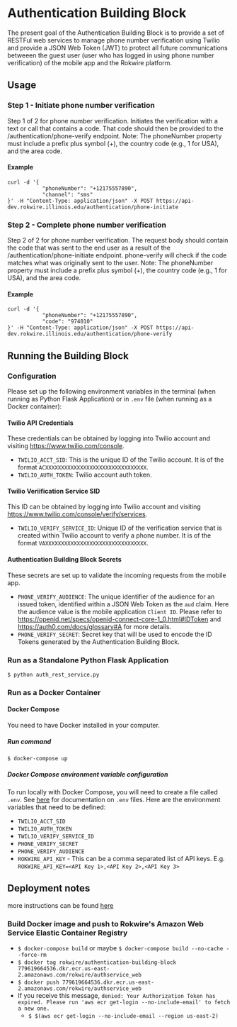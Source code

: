 # Authentication Building Block

The present goal of the Authentication Building Block is to provide a set of RESTFul web services to manage phone number verification using Twilio and provide a JSON Web Token (JWT) to protect all future communications betweeen the guest user (user who has logged in using phone number verification) of the mobile app and the Rokwire platform.

## Usage
### Step 1 - Initiate phone number verification

Step 1 of 2 for phone number verification. Initiates the verification with a text or call that contains a code. That code should then be provided to the /authentication/phone-verify endpoint. Note: The phoneNumber property must include a prefix plus symbol (+), the country code (e.g., 1 for USA), and the area code.

#### Example

    curl -d '{
               "phoneNumber": "+12175557890",
               "channel": "sms"
    }' -H "Content-Type: application/json" -X POST https://api-dev.rokwire.illinois.edu/authentication/phone-initiate

### Step 2 - Complete phone number verification

Step 2 of 2 for phone number verification. The request body should contain the code that was sent to the end user as a result of the /authentication/phone-initiate endpoint. phone-verify will check if the code matches what was originally sent to the user. Note: The phoneNumber property must include a prefix plus symbol (+), the country code (e.g., 1 for USA), and the area code.

#### Example

    curl -d '{
               "phoneNumber": "+12175557890",
               "code": "974010"
    }' -H "Content-Type: application/json" -X POST https://api-dev.rokwire.illinois.edu/authentication/phone-verify

## Running the Building Block

### Configuration
Please set up the following environment variables in the terminal (when running as Python Flask Application) or in `.env` file (when running as a Docker container):

#### Twilio API Credentials
These credentials can be obtained by logging into Twilio account and visiting https://www.twilio.com/console.
 - `TWILIO_ACCT_SID`: This is the unique ID of the Twilio account. It is of the format `ACXXXXXXXXXXXXXXXXXXXXXXXXXXXXXXXX`.
 - `TWILIO_AUTH_TOKEN`: Twilio account auth token.

#### Twilio Veriification Service SID
This ID can be obtained by logging into Twilio account and visiting https://www.twilio.com/console/verify/services.
 - `TWILIO_VERIFY_SERVICE_ID`: Unique ID of the verification service that is created within Twilio account to verify a phone number. It is of the format `VAXXXXXXXXXXXXXXXXXXXXXXXXXXXXXXXX`.
 
#### Authentication Building Block Secrets
These secrets are set up to validate the incoming requests from the mobile app.
 - `PHONE_VERIFY_AUDIENCE`: The unique identifier of the audience for an issued token, identified within a JSON Web Token as the `aud` claim. Here the audience value is the mobile application `Client ID`. Please refer to https://openid.net/specs/openid-connect-core-1_0.html#IDToken and https://auth0.com/docs/glossary#A for more details.
 - `PHONE_VERIFY_SECRET`: Secret key that will be used to encode the ID Tokens generated by the Authentication Building Block.

### Run as a Standalone Python Flask Application
```
$ python auth_rest_service.py
```
### Run as a Docker Container

#### Docker Compose

You need to have Docker installed in your computer.

##### Run command

```
$ docker-compose up
```

##### Docker Compose environment variable configuration

To run locally with Docker Compose, you will need to create a file called `.env`.  See [here](https://docs.docker.com/compose/environment-variables/#the-env-file) for documentation on `.env` files.  Here are the environment variables that need to be defined:

- `TWILIO_ACCT_SID`
- `TWILIO_AUTH_TOKEN`
- `TWILIO_VERIFY_SERVICE_ID`
- `PHONE_VERIFY_SECRET`
- `PHONE_VERIFY_AUDIENCE`
- `ROKWIRE_API_KEY` - This can be a comma separated list of API keys. E.g. `ROKWIRE_API_KEY=<API Key 1>,<API Key 2>,<API Key 3>`


## Deployment notes

more instructions can be found [here](https://opensource.ncsa.illinois.edu/confluence/pages/viewpage.action?pageId=147917580)

### Build Docker image and push to Rokwire's Amazon Web Service Elastic Container Registry

- `$ docker-compose build` or maybe `$ docker-compose build --no-cache --force-rm`
- `$ docker tag rokwire/authentication-building-block 779619664536.dkr.ecr.us-east-2.amazonaws.com/rokwire/authservice_web`
- `$ docker push 779619664536.dkr.ecr.us-east-2.amazonaws.com/rokwire/authservice_web`
- If you receive this message, `denied: Your Authorization Token has expired. Please run 'aws ecr get-login --no-include-email' to fetch a new one.`
    - `$ $(aws ecr get-login --no-include-email --region us-east-2)`
